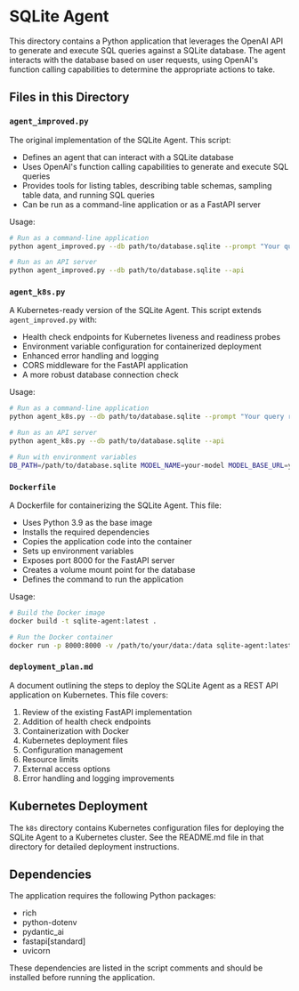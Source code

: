 # SQLite Agent

This directory contains a Python application that leverages the OpenAI API to generate and execute SQL queries against a SQLite database. The agent interacts with the database based on user requests, using OpenAI's function calling capabilities to determine the appropriate actions to take.

## Files in this Directory

### `agent_improved.py`

The original implementation of the SQLite Agent. This script:

- Defines an agent that can interact with a SQLite database
- Uses OpenAI's function calling capabilities to generate and execute SQL queries
- Provides tools for listing tables, describing table schemas, sampling table data, and running SQL queries
- Can be run as a command-line application or as a FastAPI server

Usage:
```bash
# Run as a command-line application
python agent_improved.py --db path/to/database.sqlite --prompt "Your query request here"

# Run as an API server
python agent_improved.py --db path/to/database.sqlite --api
```

### `agent_k8s.py`

A Kubernetes-ready version of the SQLite Agent. This script extends `agent_improved.py` with:

- Health check endpoints for Kubernetes liveness and readiness probes
- Environment variable configuration for containerized deployment
- Enhanced error handling and logging
- CORS middleware for the FastAPI application
- A more robust database connection check

Usage:
```bash
# Run as a command-line application
python agent_k8s.py --db path/to/database.sqlite --prompt "Your query request here"

# Run as an API server
python agent_k8s.py --db path/to/database.sqlite --api

# Run with environment variables
DB_PATH=/path/to/database.sqlite MODEL_NAME=your-model MODEL_BASE_URL=your-url python agent_k8s.py --api
```

### `Dockerfile`

A Dockerfile for containerizing the SQLite Agent. This file:

- Uses Python 3.9 as the base image
- Installs the required dependencies
- Copies the application code into the container
- Sets up environment variables
- Exposes port 8000 for the FastAPI server
- Creates a volume mount point for the database
- Defines the command to run the application

Usage:
```bash
# Build the Docker image
docker build -t sqlite-agent:latest .

# Run the Docker container
docker run -p 8000:8000 -v /path/to/your/data:/data sqlite-agent:latest
```

### `deployment_plan.md`

A document outlining the steps to deploy the SQLite Agent as a REST API application on Kubernetes. This file covers:

1. Review of the existing FastAPI implementation
2. Addition of health check endpoints
3. Containerization with Docker
4. Kubernetes deployment files
5. Configuration management
6. Resource limits
7. External access options
8. Error handling and logging improvements

## Kubernetes Deployment

The `k8s` directory contains Kubernetes configuration files for deploying the SQLite Agent to a Kubernetes cluster. See the README.md file in that directory for detailed deployment instructions.

## Dependencies

The application requires the following Python packages:

- rich
- python-dotenv
- pydantic_ai
- fastapi[standard]
- uvicorn

These dependencies are listed in the script comments and should be installed before running the application.